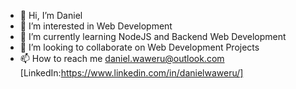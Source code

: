 - 👋 Hi, I’m Daniel
- 👀 I’m interested in Web Development
- 🌱 I’m currently learning NodeJS and Backend Web Development
- 💞️ I’m looking to collaborate on Web Development Projects
- 📫 How to reach me daniel.waweru@outlook.com [LinkedIn:https://www.linkedin.com/in/danielwaweru/]

<!---
danielwesh/danielwesh is a ✨ special ✨ repository because its `README.md` (this file) appears on your GitHub profile.
You can click the Preview link to take a look at your changes.
--->
